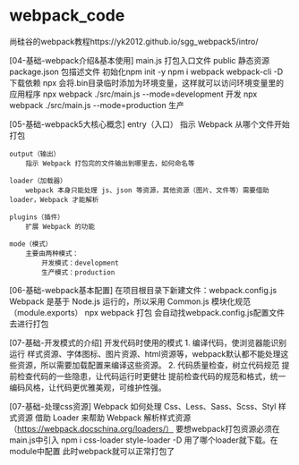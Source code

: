 # webpack_code
尚硅谷的webpack教程https://yk2012.github.io/sgg_webpack5/intro/


[04-基础-webpack介绍&基本使用]
    main.js 打包入口文件
    public 静态资源
    package.json 包描述文件 初始化npm init -y
    npm i webpack webpack-cli -D 下载依赖
    npx 会将.bin目录临时添加为环境变量，这样就可以访问环境变量里的应用程序
    npx webpack ./src/main.js --mode=development 开发
    npx webpack ./src/main.js --mode=production  生产

[05-基础-webpack5大核心概念]
    entry（入口）
        指示 Webpack 从哪个文件开始打包

    output（输出）
        指示 Webpack 打包完的文件输出到哪里去，如何命名等

    loader（加载器）
        webpack 本身只能处理 js、json 等资源，其他资源（图片、文件等）需要借助 loader，Webpack 才能解析

    plugins（插件）
        扩展 Webpack 的功能

    mode（模式）
        主要由两种模式：
            开发模式：development
            生产模式：production

[06-基础-webpack基本配置]
    在项目根目录下新建文件：webpack.config.js
    Webpack 是基于 Node.js 运行的，所以采用 Common.js 模块化规范（module.exports）
    npx webpack 打包 会自动找webpack.config.js配置文件去进行打包

[07-基础-开发模式的介绍]
    开发代码时使用的模式
        1. 编译代码，使浏览器能识别运行
            样式资源、字体图标、图片资源、html资源等，webpack默认都不能处理这些资源，所以需要加载配置来编译这些资源。
        2. 代码质量检查，树立代码规范
            提前检查代码的一些隐患，让代码运行时更健壮
            提前检查代码的规范和格式，统一编码风格，让代码更优雅美观，可维护性强。

[07-基础-处理css资源]
    Webpack 如何处理 Css、Less、Sass、Scss、Styl 样式资源
    借助 Loader 来帮助 Webpack 解析样式资源（https://webpack.docschina.org/loaders/）
    要想webpack打包资源必须在main.js中引入
    npm i css-loader style-loader -D 用了哪个loader就下载。在module中配置
    此时webpack就可以正常打包了

    